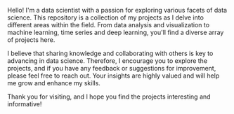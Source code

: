 Hello! I'm a data scientist with a passion for exploring various facets of data science. This repository is a collection of my projects as I delve into different areas within the field. From data analysis and visualization to machine learning, time series and deep learning, you'll find a diverse array of projects here.

I believe that sharing knowledge and collaborating with others is key to advancing in data science. Therefore, I encourage you to explore the projects, and if you have any feedback or suggestions for improvement, please feel free to reach out. Your insights are highly valued and will help me grow and enhance my skills.

Thank you for visiting, and I hope you find the projects interesting and informative!
